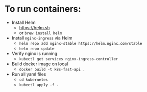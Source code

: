 # To run containers:

- Install Helm
  - https://helm.sh
  - or `brew install helm`
- Install `nginx-ingress` via Helm
  - `helm repo add nginx-stable https://helm.nginx.com/stable`
  - `helm repo update`
- Verify nginx is running
  - `kubectl get services nginx-ingress-controller`
- Build docker image on local
  - `docker build -t k8s-fast-api .`
- Run all yaml files
  - `cd kubernetes`
  - `kubectl apply -f .`
